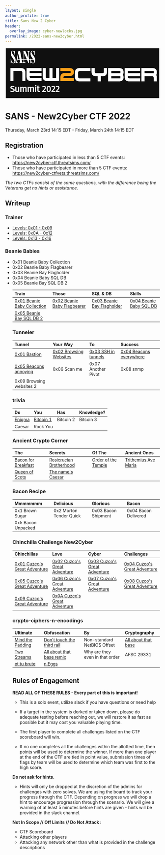 ```yaml
---
layout: single
author_profile: true
title: Sans New 2 Cyber
header:
  overlay_image: cyber-newlocks.jpg
permalink: /2022-sans-new2cyber.html
---
```


<p align="center"><img src="/images/sans-new2cyber-logo.png"></p>

# SANS - New2Cyber CTF 2022
Thursday, March 23rd 14:15 EDT - Friday, March 24th 14:15 EDT

## Registration
* Those who have participated in less than 5 CTF events: https://new2cyber-ctf.threatsims.com/
* Those who have participated in more than 5 CTF events: https://new2cyber-ctfvets.threatsims.com/

_The two CTFs consist of the same questions, with the difference being the Veterans get no hints or assistance._

## Writeup

### Trainer

<ul>
<li><a href="https://logicoverflow.tech/sans-trainer1/">Levels: 0x01 - 0x09</a></li>
<li><a href="https://logicoverflow.tech/sans-trainer2/">Levels: 0x0A - 0x12</a></li>
<li><a href="https://logicoverflow.tech/sans-trainer3/">Levels: 0x13 - 0x16</a></li>
</ul>

### Beanie Babies

<ul>
<li>0x01 Beanie Baby Collection
<li>0x02 Beanie Baby Flagbearer
<li>0x03 Beanie Bay Flagholder
<li>0x04 Beanie Baby SQL DB
<li>0x05 Beanie Bay SQL DB 2


| Train | Those | SQL & DB | Skills |
|------------|------------|------------|------------|
| [0x01 Beanie Baby Collection](https://github.com/logicoverflow/ctf/tree/main/sans-new2cyber-ctf/beanie/0x01) | [0x02 Beanie Baby Flagbearer](https://github.com/logicoverflow/ctf/tree/main/sans-new2cyber-ctf/beanie/0x02) | [0x03 Beanie Bay Flagholder](https://github.com/logicoverflow/ctf/tree/main/sans-new2cyber-ctf/beanie/0x03) | [0x04 Beanie Baby SQL DB](https://github.com/logicoverflow/ctf/tree/main/sans-new2cyber-ctf/beanie/0x04) |
| [0x05 Beanie Bay SQL DB 2](https://github.com/logicoverflow/ctf/tree/main/sans-new2cyber-ctf/beanie/0x05) ||

### Tunneler
| Tunnel | Your Way | To | Success |
|------------|------------|------------|------------|
| [0x01 Bastion](https://github.com/logicoverflow/ctf/tree/main/sans-new2cyber-ctf/tunneler/0x01) | [0x02 Browsing Websites](https://github.com/logicoverflow/ctf/tree/main/sans-new2cyber-ctf/tunneler/0x02) | [0x03 SSH in tunnels](https://github.com/logicoverflow/ctf/tree/main/sans-new2cyber-ctf/tunneler/0x03) | [0x04 Beacons everywhere](https://github.com/logicoverflow/ctf/tree/main/sans-new2cyber-ctf/tunneler/0x04) |
| [0x05 Beacons annoying](https://github.com/logicoverflow/ctf/tree/main/sans-new2cyber-ctf/tunneler/0x05) | 0x06 Scan me | 0x07 Another Pivot | 0x08 snmp |
| 0x09 Browsing websites 2 ||

### trivia
| Do | You | Has | Knowledge? |
|------------|------------|------------|------------|
| [Enigma](https://github.com/logicoverflow/ctf/blob/main/sans-new2cyber-ctf/trivia/enigma) | [Bitcoin 1](https://github.com/logicoverflow/ctf/blob/main/sans-new2cyber-ctf/trivia/bit1) | Bitcoin 2 | Bitcoin 3 |
| Caesar | Rock You ||

### Ancient Crypto Corner
| The | Secrets | Of The | Ancient Ones |
|------------|------------|------------|------------|
| [Bacon for Breakfast](https://github.com/logicoverflow/ctf/tree/main/sans-new2cyber-ctf/ancient-crypto-corner/bacon) | [Rosicrucian Brotherhood](https://github.com/logicoverflow/ctf/tree/main/sans-new2cyber-ctf/ancient-crypto-corner/rosicrucian) | [Order of the Temple](https://github.com/logicoverflow/ctf/tree/main/sans-new2cyber-ctf/ancient-crypto-corner/order) | [Trithemius Ave Maria](https://github.com/logicoverflow/ctf/tree/main/sans-new2cyber-ctf/ancient-crypto-corner/trithemius) |
| [Queen of Scots](https://github.com/logicoverflow/ctf/tree/main/sans-new2cyber-ctf/ancient-crypto-corner/queen) | [The name's Caesar](https://github.com/logicoverflow/ctf/tree/main/sans-new2cyber-ctf/ancient-crypto-corner/caesar) ||

### Bacon Recipe
| Mmmmmmm | Delicious | Glorious | Bacon |
|------------|------------|------------|------------|
| 0x1 Brown Sugar | 0x2 Morton Tender Quick | 0x03 Bacon Shipment | 0x04 Bacon Delivered |
| 0x5 Bacon Unpacked ||

### Chinchilla Challenge New2Cyber
| Chinchillas | Love | Cyber | Challenges |
|------------|------------|------------|------------|
| [0x01 Cuzco's Great Adventure](https://github.com/logicoverflow/ctf/tree/main/sans-new2cyber-ctf/chinchilla/0x01/) | [0x02 Cuzco's Great Adventure](https://github.com/logicoverflow/ctf/tree/main/sans-new2cyber-ctf/chinchilla/0x02/) | [0x03 Cuzco's Great Adventure](https://github.com/logicoverflow/ctf/tree/main/sans-new2cyber-ctf/chinchilla/0x03/) | [0x04 Cuzco's Great Adventure](hhttps://github.com/logicoverflow/ctf/tree/main/sans-new2cyber-ctf/chinchilla/0x04/) |
| [0x05 Cuzco's Great Adventure](https://github.com/logicoverflow/ctf/tree/main/sans-new2cyber-ctf/chinchilla/0x05/) | [0x06 Cuzco's Great Adventure](https://github.com/logicoverflow/ctf/tree/main/sans-new2cyber-ctf/chinchilla/0x06/) | [0x07 Cuzco's Great Adventure](https://github.com/logicoverflow/ctf/tree/main/sans-new2cyber-ctf/chinchilla/0x07/) | [0x08 Cuzco's Great Adventure](https://github.com/logicoverflow/ctf/tree/main/sans-new2cyber-ctf/chinchilla/0x08/) |
| [0x09 Cuzco's Great Adventure](https://github.com/logicoverflow/ctf/tree/main/sans-new2cyber-ctf/chinchilla/0x09/) | [0x0A Cuzco's Great Adventure](https://github.com/logicoverflow/ctf/tree/main/sans-new2cyber-ctf/chinchilla/0x0A/) ||

### crypto-ciphers-n-encodings
| Ultimate | Obfuscation | By | Cryptography |
|------------|------------|------------|------------|
| [Mind the Padding](https://github.com/logicoverflow/ctf/tree/main/sans-new2cyber-ctf/crypto-ciphers-n-encodings/pad) | [Don't touch the third rail](https://github.com/logicoverflow/ctf/tree/main/sans-new2cyber-ctf/crypto-ciphers-n-encodings/rail) | Non-standard NetBIOS Offset | [All about that base](https://github.com/logicoverflow/ctf/tree/main/sans-new2cyber-ctf/crypto-ciphers-n-encodings/base) |
| [Two Streams](https://github.com/logicoverflow/ctf/tree/main/sans-new2cyber-ctf/crypto-ciphers-n-encodings/streams) | [All about that base remix](https://github.com/logicoverflow/ctf/tree/main/sans-new2cyber-ctf/crypto-ciphers-n-encodings/base-remix) | Why are they even in that order | AFSC 29331 |
| [et tu brute](https://github.com/logicoverflow/ctf/tree/main/sans-new2cyber-ctf/crypto-ciphers-n-encodings/brute) | [n Eggs](https://github.com/logicoverflow/ctf/tree/main/sans-new2cyber-ctf/crypto-ciphers-n-encodings/eggs) ||

## Rules of Engagement
**READ ALL OF THESE RULES - Every part of this is important!**

* This is a solo event, utilize slack if you have questions or need help

* If a target in the system is dorked or taken down, please do adequate testing before reaching out, we will restore it as fast as possible but it may cost you valuable playing time.

* The first player to complete all challenges listed on the CTF scoreboard will win.

* If no one completes all the challenges within the allotted time, then points will be used to determine the winner. If more than one player at the end of the CTF are tied in point value, submission times of flags by team will be used to determine which team was first to the high score.

**Do not ask for hints.**

* Hints will only be dropped at the discretion of the admins for challenges with zero solves. We are using the board to track your progress through the CTF. Depending on progress we will drop a hint to encourage progression through the scenario. We will give a warning of at least 5 minutes before hints are given - hints will be provided in the slack channel.

**Not In Scope // Off Limits // Do Not Attack :**

* CTF Scoreboard
* Attacking other players
* Attacking any network other than what is provided in the challenge descriptions

